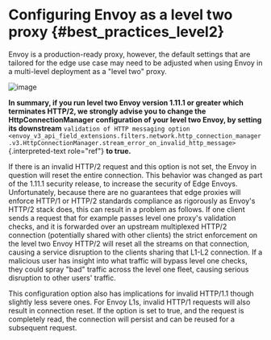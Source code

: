 Configuring Envoy as a level two proxy {#best_practices_level2}
======================================

Envoy is a production-ready proxy, however, the default settings that
are tailored for the edge use case may need to be adjusted when using
Envoy in a multi-level deployment as a \"level two\" proxy.

![image](/_static/multilevel_deployment.svg)

**In summary, if you run level two Envoy version 1.11.1 or greater which
terminates HTTP/2, we strongly advise you to change the
HttpConnectionManager configuration of your level two Envoy, by setting
its downstream**
`validation of HTTP messaging option <envoy_v3_api_field_extensions.filters.network.http_connection_manager.v3.HttpConnectionManager.stream_error_on_invalid_http_message>`{.interpreted-text
role="ref"} **to true.**

If there is an invalid HTTP/2 request and this option is not set, the
Envoy in question will reset the entire connection. This behavior was
changed as part of the 1.11.1 security release, to increase the security
of Edge Envoys. Unfortunately, because there are no guarantees that edge
proxies will enforce HTTP/1 or HTTP/2 standards compliance as rigorously
as Envoy's HTTP/2 stack does, this can result in a problem as follows.
If one client sends a request that for example passes level one proxy\'s
validation checks, and it is forwarded over an upstream multiplexed
HTTP/2 connection (potentially shared with other clients) the strict
enforcement on the level two Envoy HTTP/2 will reset all the streams on
that connection, causing a service disruption to the clients sharing
that L1-L2 connection. If a malicious user has insight into what traffic
will bypass level one checks, they could spray "bad" traffic across the
level one fleet, causing serious disruption to other users' traffic.

This configuration option also has implications for invalid HTTP/1.1
though slightly less severe ones. For Envoy L1s, invalid HTTP/1 requests
will also result in connection reset. If the option is set to true, and
the request is completely read, the connection will persist and can be
reused for a subsequent request.
